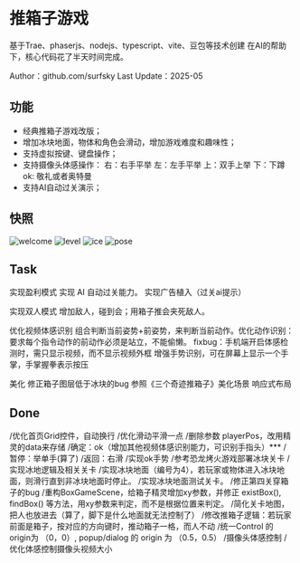 # 推箱子游戏

基于Trae、phaserjs、nodejs、typescript、vite、豆包等技术创建
在AI的帮助下，核心代码花了半天时间完成。

Author：github.com/surfsky
Last Update：2025-05




## 功能

- 经典推箱子游戏改版；
- 增加冰块地面，物体和角色会滑动，增加游戏难度和趣味性；
- 支持虚拟按键、键盘操作；
- 支持摄像头体感操作：
    右：右手平举
    左：左手平举
    上：双手上举
    下：下蹲
    ok: 敬礼或者奥特曼
- 支持AI自动过关演示；

## 快照

![welcome](./doc/welcome.png)
![level](./doc/level.png)
![ice](./doc/ice.png)
![pose](./doc/pose.png)

## Task

实现盈利模式
    实现 AI 自动过关能力。
    实现广告植入（过关ai提示）

实现双人模式
增加敌人，碰到会；用箱子推会夹死敌人。

优化视频体感识别
    组合判断当前姿势+前姿势，来判断当前动作。优化动作识别：要求每个指令动作的前动作必须是站立，不能偷懒。
    fixbug：手机端开启体感检测时，需只显示视频，而不显示视频外框
    增强手势识别，可在屏幕上显示一个手掌，手掌握拳表示按压
    
美化
    修正箱子图层低于冰块的bug
    参照《三个奇迹推箱子》美化场景
    响应式布局


## Done

/优化首页Grid控件，自动换行
/优化滑动平滑一点
/删除参数 playerPos，改用精灵的data来存储
/确定：ok（增加其他视频体感识别能力，可识别手指头）***
/暂停：举单手(算了)
/返回：右滑
/实现ok手势
/参考恐龙烤火游戏部署冰块关卡
/实现冰地逻辑及相关关卡
    /实现冰块地面（编号为4），若玩家或物体进入冰块地面，则滑行直到非冰块地面时停止。
    /实现冰块地面测试关卡。
/修正第四关穿箱子的bug
/重构BoxGameScene，给箱子精灵增加xy参数，并修正 existBox(), findBox() 等方法，用xy参数来判定，而不是根据位置来判定。
    /简化关卡地图，把人也放进去（算了，脚下是什么地面就无法控制了）
    /修改推箱子逻辑：若玩家前面是箱子，按对应的方向键时，推动箱子一格，而人不动
/统一Control 的 origin为 （0，0）, popup/dialog 的 origin 为 （0.5，0.5）
/摄像头体感控制
/优化体感控制摄像头视频大小
